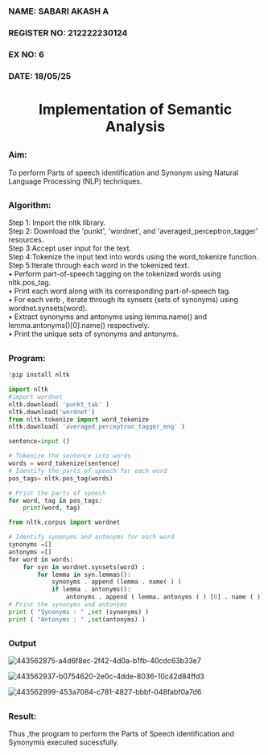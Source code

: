 
<H3>NAME: SABARI AKASH A </H3>
<H3>REGISTER NO: 212222230124 </H3>
<H3>EX NO: 6 </H3>
<H3>DATE: 18/05/25 </H3>
<H1 ALIGN =CENTER>Implementation of Semantic Analysis</H1>

## <h3>Aim:</h3>
To perform Parts of speech identification and Synonym using Natural Language Processing (NLP) techniques.
 
 
## <h3>Algorithm:</h3>

Step 1: Import the nltk library.<br>
Step 2: Download the 'punkt', 'wordnet', and 'averaged_perceptron_tagger' resources.<br>
Step 3:Accept user input for the text.<br>
Step 4:Tokenize the input text into words using the word_tokenize function.<br>
Step 5:Iterate through each word in the tokenized text.<br>
•	Perform part-of-speech tagging on the tokenized words using nltk.pos_tag.<br>
•	Print each word along with its corresponding part-of-speech tag.<br>
•	For each verb , iterate through its synsets (sets of synonyms) using wordnet.synsets(word).<br>
•	Extract synonyms and antonyms using lemma.name() and lemma.antonyms()[0].name() respectively.<br>
•	Print the unique sets of synonyms and antonyms.

## <H3>Program:</H3>

```python
!pip install nltk

import nltk
#import wordnet
nltk.download( 'punkt_tab' )
nltk.download('wordnet')
from nltk.tokenize import word_tokenize
nltk.download( 'averaged_perceptron_tagger_eng' )

sentence=input ()

# Tokenize the sentence into words
words = word_tokenize(sentence)
# Identify the parts of speech for each word
pos_tags= nltk.pos_tag(words)

# Print the parts of speech
for word, tag in pos_tags:
    print(word, tag)

from nltk.corpus import wordnet

# Identify synonyms and antonyms for each word
synonyms =[]
antonyms =[]
for word in words:
	for syn in wordnet.synsets(word) :
		for lemma in syn.lemmas():
			synonyms . append (lemma . name( ) )
			if lemma . antonyms():
				antonyms . append ( lemma. antonyms ( ) [0] . name ( ) )
# Print the synonyms and antonyms
print ( "Synonyms : " ,set (synonyms) )
print ( "Antonyms : " ,set(antonyms) )
```

## <H3>Output</H3>
![443562875-a4d6f8ec-2f42-4d0a-b1fb-40cdc63b33e7](https://github.com/user-attachments/assets/71c73ccf-7626-4df7-8dc4-73e2abbfdfdd)

![443562937-b0754620-2e0c-4dde-8036-10c42d84ffd3](https://github.com/user-attachments/assets/08b8c101-ea23-41a4-bb00-ca95e33fe71e)

![443562999-453a7084-c781-4827-bbbf-048fabf0a7d6](https://github.com/user-attachments/assets/3c9db87c-475c-4611-b22e-e513294b4de5)


## <H3>Result:</H3>
Thus ,the program to perform the Parts of Speech identification and Synonymis executed sucessfully.
